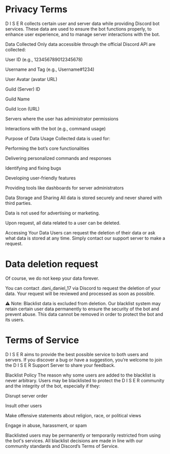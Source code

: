 # Privacy Terms 

D I S E R collects certain user and server data while providing Discord bot services. These data are used to ensure the bot functions properly, to enhance user experience, and to manage server interactions with the bot.

Data Collected
Only data accessible through the official Discord API are collected:

User ID (e.g., 123456789012345678)

Username and Tag (e.g., Username#1234)

User Avatar (avatar URL)

Guild (Server) ID

Guild Name

Guild Icon (URL)

Servers where the user has administrator permissions

Interactions with the bot (e.g., command usage)

Purpose of Data Usage
Collected data is used for:

Performing the bot’s core functionalities

Delivering personalized commands and responses

Identifying and fixing bugs

Developing user-friendly features

Providing tools like dashboards for server administrators

Data Storage and Sharing
All data is stored securely and never shared with third parties.

Data is not used for advertising or marketing.

Upon request, all data related to a user can be deleted.

Accessing Your Data
Users can request the deletion of their data or ask what data is stored at any time. Simply contact our support server to make a request.

# Data deletion request 

Of course, we do not keep your data forever.

You can contact .dani_daniel_17 via Discord to request the deletion of your data.
Your request will be reviewed and processed as soon as possible.

⚠️ Note: Blacklist data is excluded from deletion.
Our blacklist system may retain certain user data permanently to ensure the security of the bot and prevent abuse. This data cannot be removed in order to protect the bot and its users.

# Terms of Service 

D I S E R aims to provide the best possible service to both users and servers.
If you discover a bug or have a suggestion, you’re welcome to join the D I S E R Support Server to share your feedback.

Blacklist Policy
The reason why some users are added to the blacklist is never arbitrary.
Users may be blacklisted to protect the D I S E R community and the integrity of the bot, especially if they:

Disrupt server order

Insult other users

Make offensive statements about religion, race, or political views

Engage in abuse, harassment, or spam

Blacklisted users may be permanently or temporarily restricted from using the bot's services.
All blacklist decisions are made in line with our community standards and Discord’s Terms of Service.
